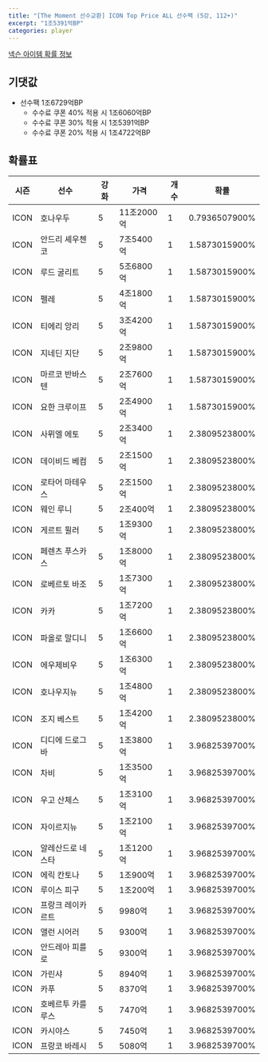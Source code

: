 ```yaml
---
title: "[The Moment 선수교환] ICON Top Price ALL 선수팩 (5강, 112+)"
excerpt: "1조5391억BP"
categories: player
---
```

[넥슨 아이템 확률 정보](http://iteminfo.nexon.com/probability/fo4?sn=6723)

## 기댓값
- 선수팩 1조6729억BP
  - 수수료 쿠폰 40% 적용 시 1조6060억BP
  - 수수료 쿠폰 30% 적용 시 1조5391억BP
  - 수수료 쿠폰 20% 적용 시 1조4722억BP


## 확률표

|시즌|선수|강화|가격|개수|확률|
|---|---|---|---|---|---|
|ICON|호나우두|5|11조2000억|1|0.7936507900%|
|ICON|안드리 셰우첸코|5|7조5400억|1|1.5873015900%|
|ICON|루드 굴리트|5|5조6800억|1|1.5873015900%|
|ICON|펠레|5|4조1800억|1|1.5873015900%|
|ICON|티에리 앙리|5|3조4200억|1|1.5873015900%|
|ICON|지네딘 지단|5|2조9800억|1|1.5873015900%|
|ICON|마르코 반바스텐|5|2조7600억|1|1.5873015900%|
|ICON|요한 크루이프|5|2조4900억|1|1.5873015900%|
|ICON|사뮈엘 에토|5|2조3400억|1|2.3809523800%|
|ICON|데이비드 베컴|5|2조1500억|1|2.3809523800%|
|ICON|로타어 마테우스|5|2조1500억|1|2.3809523800%|
|ICON|웨인 루니|5|2조400억|1|2.3809523800%|
|ICON|게르트 뮐러|5|1조9300억|1|2.3809523800%|
|ICON|페렌츠 푸스카스|5|1조8000억|1|2.3809523800%|
|ICON|로베르토 바조|5|1조7300억|1|2.3809523800%|
|ICON|카카|5|1조7200억|1|2.3809523800%|
|ICON|파올로 말디니|5|1조6600억|1|2.3809523800%|
|ICON|에우제비우|5|1조6300억|1|2.3809523800%|
|ICON|호나우지뉴|5|1조4800억|1|2.3809523800%|
|ICON|조지 베스트|5|1조4200억|1|2.3809523800%|
|ICON|디디에 드로그바|5|1조3800억|1|3.9682539700%|
|ICON|차비|5|1조3500억|1|3.9682539700%|
|ICON|우고 산체스|5|1조3100억|1|3.9682539700%|
|ICON|자이르지뉴|5|1조2100억|1|3.9682539700%|
|ICON|알레산드로 네스타|5|1조1200억|1|3.9682539700%|
|ICON|에릭 칸토나|5|1조900억|1|3.9682539700%|
|ICON|루이스 피구|5|1조200억|1|3.9682539700%|
|ICON|프랑크 레이카르트|5|9980억|1|3.9682539700%|
|ICON|앨런 시어러|5|9300억|1|3.9682539700%|
|ICON|안드레아 피를로|5|9300억|1|3.9682539700%|
|ICON|가린샤|5|8940억|1|3.9682539700%|
|ICON|카푸|5|8370억|1|3.9682539700%|
|ICON|호베르투 카를루스|5|7470억|1|3.9682539700%|
|ICON|카시야스|5|7450억|1|3.9682539700%|
|ICON|프랑코 바레시|5|5080억|1|3.9682539700%|
